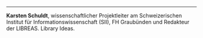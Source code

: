 ---

**Karsten Schuldt**, wissenschaftlicher Projektleiter am Schweizerischen Institut für Informationswissenschaft (SII), FH Graubünden und Redakteur der LIBREAS. Library Ideas.